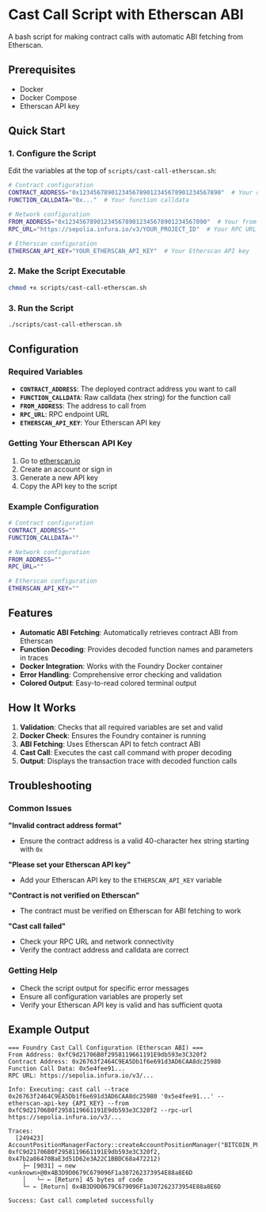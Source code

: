 # Cast Call Script with Etherscan ABI

A bash script for making contract calls with automatic ABI fetching from Etherscan.

## Prerequisites

- Docker
- Docker Compose
- Etherscan API key

## Quick Start

### 1. Configure the Script

Edit the variables at the top of `scripts/cast-call-etherscan.sh`:

```bash
# Contract configuration
CONTRACT_ADDRESS="0x1234567890123456789012345678901234567890"  # Your contract address
FUNCTION_CALLDATA="0x..."  # Your function calldata

# Network configuration
FROM_ADDRESS="0x1234567890123456789012345678901234567890"  # Your from address
RPC_URL="https://sepolia.infura.io/v3/YOUR_PROJECT_ID"  # Your RPC URL

# Etherscan configuration
ETHERSCAN_API_KEY="YOUR_ETHERSCAN_API_KEY"  # Your Etherscan API key
```

### 2. Make the Script Executable

```bash
chmod +x scripts/cast-call-etherscan.sh
```

### 3. Run the Script

```bash
./scripts/cast-call-etherscan.sh
```

## Configuration

### Required Variables

- **`CONTRACT_ADDRESS`**: The deployed contract address you want to call
- **`FUNCTION_CALLDATA`**: Raw calldata (hex string) for the function call
- **`FROM_ADDRESS`**: The address to call from
- **`RPC_URL`**: RPC endpoint URL
- **`ETHERSCAN_API_KEY`**: Your Etherscan API key

### Getting Your Etherscan API Key

1. Go to [etherscan.io](https://etherscan.io/apis)
2. Create an account or sign in
3. Generate a new API key
4. Copy the API key to the script

### Example Configuration

```bash
# Contract configuration
CONTRACT_ADDRESS=""
FUNCTION_CALLDATA=""

# Network configuration
FROM_ADDRESS=""
RPC_URL=""

# Etherscan configuration
ETHERSCAN_API_KEY=""
```

## Features

- **Automatic ABI Fetching**: Automatically retrieves contract ABI from Etherscan
- **Function Decoding**: Provides decoded function names and parameters in traces
- **Docker Integration**: Works with the Foundry Docker container
- **Error Handling**: Comprehensive error checking and validation
- **Colored Output**: Easy-to-read colored terminal output

## How It Works

1. **Validation**: Checks that all required variables are set and valid
2. **Docker Check**: Ensures the Foundry container is running
3. **ABI Fetching**: Uses Etherscan API to fetch contract ABI
4. **Cast Call**: Executes the cast call command with proper decoding
5. **Output**: Displays the transaction trace with decoded function calls

## Troubleshooting

### Common Issues

**"Invalid contract address format"**
- Ensure the contract address is a valid 40-character hex string starting with `0x`

**"Please set your Etherscan API key"**
- Add your Etherscan API key to the `ETHERSCAN_API_KEY` variable

**"Contract is not verified on Etherscan"**
- The contract must be verified on Etherscan for ABI fetching to work

**"Cast call failed"**
- Check your RPC URL and network connectivity
- Verify the contract address and calldata are correct

### Getting Help

- Check the script output for specific error messages
- Ensure all configuration variables are properly set
- Verify your Etherscan API key is valid and has sufficient quota

## Example Output

```
=== Foundry Cast Call Configuration (Etherscan ABI) ===
From Address: 0xfC9d21706B0f2958119661191E9db593e3C320f2
Contract Address: 0x26763f2464C9EA5Db1f6e691d3AD6CAA8dc25980
Function Call Data: 0x5e4fee91...
RPC URL: https://sepolia.infura.io/v3/...

Info: Executing: cast call --trace 0x26763f2464C9EA5Db1f6e691d3AD6CAA8dc25980 '0x5e4fee91...' --etherscan-api-key {API_KEY} --from 0xfC9d21706B0f2958119661191E9db593e3C320f2 --rpc-url https://sepolia.infura.io/v3/...

Traces:
  [249423] AccountPositionManagerFactory::createAccountPositionManager("BITCOIN_PUBKEY_1", 0xfC9d21706B0f2958119661191E9db593e3C320f2, 0x47b2a86470BaE3d51D62e3A22C1BBDC68a472212)
    ├─ [9031] → new <unknown>@0x4B3D9D0679C679096F1a307262373954E88a8E6D
    │   └─ ← [Return] 45 bytes of code
    └─ ← [Return] 0x4B3D9D0679C679096F1a307262373954E88a8E6D

Success: Cast call completed successfully
``` 